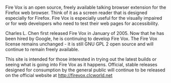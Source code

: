 Fire Vox is an open source, freely available talking browser extension for the Firefox web browser. Think of it as a screen reader that is designed especially for Firefox. Fire Vox is especially useful for the visually impaired or for web developers who need to test their web pages for accessibility.

Charles L. Chen first released Fire Vox in January of 2005. Now that he has been hired by Google, he is continuing to develop Fire Vox. The Fire Vox license remains unchanged - it is still GNU GPL 2 open source and will continue to remain freely available.

This site is intended for those interested in trying out the latest builds or seeing what is going into Fire Vox as it happens. Official, stable releases designed for consumption by the general public will continue to be released on the official website at http://firevox.clcworld.net